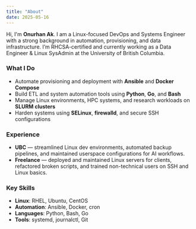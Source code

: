 ```yaml
---
title: "About"
date: 2025-05-16
---
```


Hi, I'm **Onurhan Ak**. I am a Linux-focused DevOps and Systems Engineer with a strong background in automation, provisioning, and data infrastructure. I’m RHCSA-certified and currently working as a Data Engineer & Linux SysAdmin at the University of British Columbia.

### What I Do

- Automate provisioning and deployment with **Ansible** and **Docker Compose**
- Build ETL and system automation tools using **Python**, **Go**, and **Bash**
- Manage Linux environments, HPC systems, and research workloads on **SLURM clusters**
- Harden systems using **SELinux**, **firewalld**, and secure SSH configurations

### Experience

- **UBC** — streamlined Linux dev environments, automated backup pipelines, and maintained userspace configurations for AI workflows.
- **Freelance** — deployed and maintained Linux servers for clients, refactored broken scripts, and trained non-technical users on SSH and Linux basics.

### Key Skills

- **Linux**: RHEL, Ubuntu, CentOS
- **Automation**: Ansible, Docker, cron
- **Languages**: Python, Bash, Go
- **Tools**: systemd, journalctl, Git

